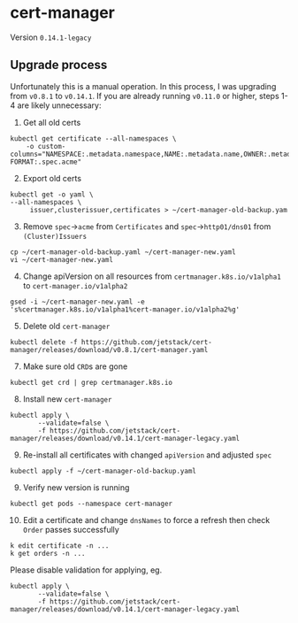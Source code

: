 # cert-manager
Version `0.14.1-legacy`

## Upgrade process
Unfortunately this is a manual operation. In this process, I was upgrading from `v0.8.1` to `v0.14.1`. If you are already running `v0.11.0` or higher, steps 1-4 are likely unnecessary:

1. Get all old certs

```
kubectl get certificate --all-namespaces \
    -o custom-columns="NAMESPACE:.metadata.namespace,NAME:.metadata.name,OWNER:.metadata.ownerReferences[0].kind,OLD FORMAT:.spec.acme"
```

2. Export old certs

```
kubectl get -o yaml \                                                                                                                                                     	--all-namespaces \
     issuer,clusterissuer,certificates > ~/cert-manager-old-backup.yam
```

3. Remove `spec`->`acme` from `Certificates` and `spec`->`http01/dns01` from `(Cluster)Issuers`

```
cp ~/cert-manager-old-backup.yaml ~/cert-manager-new.yaml
vi ~/cert-manager-new.yaml
```

4. Change apiVersion on all resources from `certmanager.k8s.io/v1alpha1` to `cert-manager.io/v1alpha2`

```
gsed -i ~/cert-manager-new.yaml -e 's%certmanager.k8s.io/v1alpha1%cert-manager.io/v1alpha2%g'
```

5. Delete old `cert-manager`

```
kubectl delete -f https://github.com/jetstack/cert-manager/releases/download/v0.8.1/cert-manager.yaml
```

7. Make sure old `CRD`s are gone

```
kubectl get crd | grep certmanager.k8s.io
```

8. Install new `cert-manager`

```
kubectl apply \
       --validate=false \
       -f https://github.com/jetstack/cert-manager/releases/download/v0.14.1/cert-manager-legacy.yaml
```

9. Re-install all certificates with changed `apiVersion` and adjusted `spec`

```
kubectl apply -f ~/cert-manager-old-backup.yaml
```

9. Verify new version is running

```
kubectl get pods --namespace cert-manager
```

10. Edit a certificate and change `dnsNames` to force a refresh then check `Order` passes successfully

```
k edit certificate -n ...
k get orders -n ...
```

Please disable validation for applying, eg.
```
kubectl apply \
       --validate=false \
       -f https://github.com/jetstack/cert-manager/releases/download/v0.14.1/cert-manager-legacy.yaml
```
